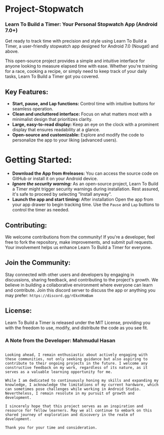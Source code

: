 # Project-Stopwatch

### **Learn To Build a Timer: Your Personal Stopwatch App (Android 7.0+)**

Get ready to track time with precision and style using Learn To Build a Timer, a user-friendly stopwatch app designed for Android 7.0 (Nougat) and above.

This open-source project provides a simple and intuitive interface for anyone looking to measure elapsed time with ease. Whether you're training for a race, cooking a recipe, or simply need to keep track of your daily tasks, Learn To Build a Timer got you covered.

## Key Features:

- **Start, pause, and Lap functions:** Control time with intuitive buttons for seamless operation.
- **Clean and uncluttered interface:** Focus on what matters most with a minimalist design that prioritizes clarity.
- **Large, easy-to-read display:** Keep an eye on the clock with a prominent display that ensures readability at a glance.
- **Open-source and customizable:** Explore and modify the code to personalize the app to your liking (advanced users).

# Getting Started:

- **Download the App from #releases:** You can access the source code on GitHub or install it on your Android device.
- ***Ignore the security warning:*** As an open-source project, Learn To Build a Timer might trigger security warnings during installation. Rest assured, it's safe to proceed by selecting "Install anyway".
- **Launch the app and start timing:** After installation Open the app from your app drawer to begin tracking time. Use the `Pause` and `Lap` buttons to control the timer as needed.

## Contributing:

We welcome contributions from the community! If you're a developer, feel free to fork the repository, make improvements, and submit pull requests. Your involvement helps us enhance Learn To Build a Timer for everyone.

## Join the Community:

Stay connected with other users and developers by engaging in discussions, sharing feedback, and contributing to the project's growth. We believe in building a collaborative environment where everyone can learn and contribute. Join this discord server to discuss the app or anything you may prefer: `https://discord.gg/rEkxVKmBam` 

## **License:**

Learn To Build a Timer is released under the MIT License, providing you with the freedom to use, modify, and distribute the code as you see fit.



### A Note from the Developer: Mahmudul Hasan

``` I am pleased to present my first completed project developed during my journey in learning Kotlin: Learn To Build a Timer. As a budding developer, I am deeply grateful for the invaluable support I received from various online communities throughout this endeavor. While I cannot individually express my appreciation to everyone, I extend my heartfelt thanks to the incredible communities on Github, Discord, and Reddit's android-dev forum. Their guidance and assistance played a pivotal role in bringing this project to fruition.

Looking ahead, I remain enthusiastic about actively engaging with these communities, not only seeking guidance but also aspiring to contribute to their ongoing projects in the future. I welcome any constructive feedback on my work, regardless of its nature, as it serves as a valuable learning opportunity for me.

While I am dedicated to continuously honing my skills and expanding my knowledge, I acknowledge the limitations of my current hardware, which can sometimes pose challenges while working in Android Studio. Nevertheless, I remain resolute in my pursuit of growth and development.

I sincerely hope that this project serves as an inspiration and resource for fellow learners. May we all continue to embark on this shared journey of exploration and discovery in the realm of development.

Thank you for your time and consideration.

